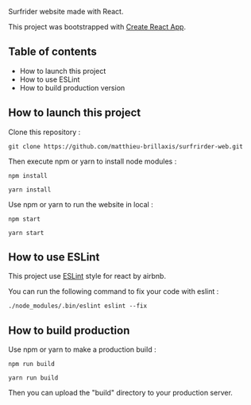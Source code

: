 Surfrider website made with React.

This project was bootstrapped with [Create React App](https://github.com/facebookincubator/create-react-app).

## Table of contents

- How to launch this project
- How to use ESLint
- How to build production version

## How to launch this project

Clone this repository :
```
git clone https://github.com/matthieu-brillaxis/surfrirder-web.git
```

Then execute npm or yarn to install node modules :
```
npm install
```
```
yarn install
```

Use npm or yarn to run the website in local :
```
npm start
```
```
yarn start
```

## How to use ESLint

This project use [ESLint](https://eslint.org/) style for react by airbnb.

You can run the following command to fix your code with eslint :
```
./node_modules/.bin/eslint eslint --fix
```

## How to build production

Use npm or yarn to make a production build :
```
npm run build
```
```
yarn run build
```

Then you can upload the "build" directory to your production server.


